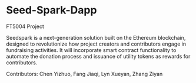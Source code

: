 # Seed-Spark-Dapp

FT5004 Project

Seedspark is a next-generation solution built on the Ethereum blockchain, designed to revolutionize how project creators and contributors engage in fundraising activities. It will incorporate smart contract functionality to automate the donation process and issuance of utility tokens as rewards for contributors.

Contributors: Chen Yizhuo, Fang Jiaqi, Lyn Xueyan, Zhang Ziyan


